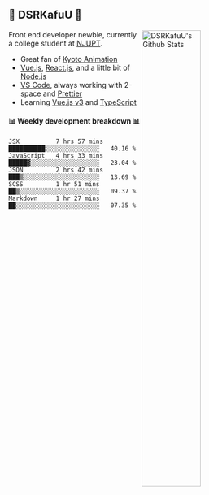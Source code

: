 ## 🍥 DSRKafuU 🍥

<img align="right" alt="DSRKafuU's Github Stats" width="48%" src="https://github-readme-stats.vercel.app/api?username=dsrkafuu&count_private=true&show_icons=true&title_color=7793cc&icon_color=7793cc&text_color=595858&bg_color=ffffff" />

Front end developer newbie, currently a college student at [NJUPT](https://www.njupt.edu.cn).

- Great fan of [Kyoto Animation](https://www.kyotoanimation.co.jp)
- [Vue.js](https://vuejs.org), [React.js](https://reactjs.org), and a little bit of [Node.js](https://nodejs.org)
- [VS Code](https://code.visualstudio.com), always working with 2-space and [Prettier](https://prettier.io)
- Learning [Vue.js v3](https://v3.vuejs.org) and [TypeScript](https://www.typescriptlang.org)

#### :bar_chart: Weekly development breakdown :bar_chart:

<!--START_SECTION:waka-->
```text
JSX          7 hrs 57 mins   ██████████░░░░░░░░░░░░░░░   40.16 % 
JavaScript   4 hrs 33 mins   █████▓░░░░░░░░░░░░░░░░░░░   23.04 % 
JSON         2 hrs 42 mins   ███▒░░░░░░░░░░░░░░░░░░░░░   13.69 % 
SCSS         1 hr 51 mins    ██▒░░░░░░░░░░░░░░░░░░░░░░   09.37 % 
Markdown     1 hr 27 mins    ██░░░░░░░░░░░░░░░░░░░░░░░   07.35 % 
```
<!--END_SECTION:waka-->
